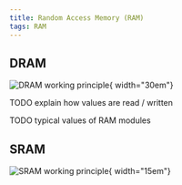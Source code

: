 ```yaml
---
title: Random Access Memory (RAM)
tags: RAM
---
```



## DRAM

![DRAM working principle](dram_diagram.svg){ width="30em"}

TODO explain how values are read / written

TODO typical values of RAM modules



## SRAM
![SRAM working principle](sram_diagram.svg){ width="15em"}



